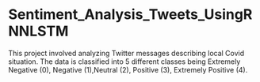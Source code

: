 # Sentiment_Analysis_Tweets_UsingRNNLSTM
This project involved analyzing Twitter messages describing local Covid situation. 
The data is classified into 5 different classes being Extremely Negative (0), Negative (1),Neutral (2), Positive (3), Extremely Positive (4).

